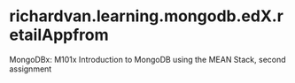 # richardvan.learning.mongodb.edX.retailAppfrom
MongoDBx: M101x Introduction to MongoDB using the MEAN Stack, second assignment
